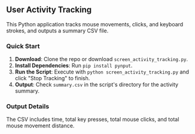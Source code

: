 ## User Activity Tracking

This Python application tracks mouse movements, clicks, and keyboard strokes, and outputs a summary CSV file.

### Quick Start

1. **Download**: Clone the repo or download `screen_activity_tracking.py`.
2. **Install Dependencies**: Run `pip install pynput`.
3. **Run the Script**: Execute with `python screen_activity_tracking.py` and click "Stop Tracking" to finish.
4. **Output**: Check `summary.csv` in the script's directory for the activity summary.

### Output Details

The CSV includes time, total key presses, total mouse clicks, and total mouse movement distance.


